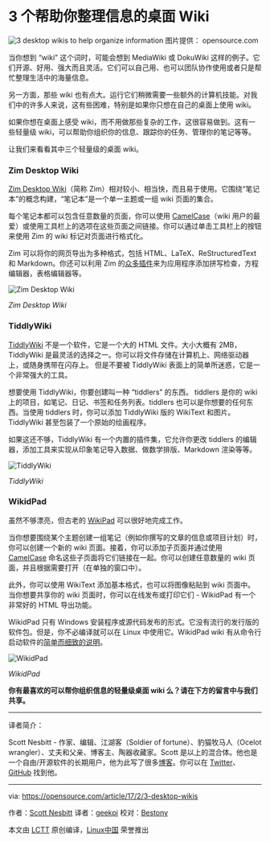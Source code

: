 3 个帮助你整理信息的桌面 Wiki
============================================================

 ![3 desktop wikis to help organize information](https://opensource.com/sites/default/files/styles/image-full-size/public/images/life/resume_career_document_general.png?itok=7Am9KpC- "3 desktop wikis to help organize information") 
图片提供： opensource.com

当你想到 “wiki” 这个词时，可能会想到 MediaWiki 或 DokuWiki 这样的例子。它们开源、好用、强大而且灵活。它们可以自己用、也可以团队协作使用或者只是帮忙整理生活中的海量信息。

另一方面，那些 wiki 也有点大。运行它们稍微需要一些额外的计算机技能。对我们中的许多人来说，这有些困难，特别是如果你只想在自己的桌面上使用 wiki。

如果你想在桌面上感受 wiki，而不用做那些复杂的工作，这很容易做到。这有一些轻量级 wiki，可以帮助你组织你的信息、跟踪你的任务、管理你的笔记等等。

让我们来看看其中三个轻量级的桌面 wiki。

### Zim Desktop Wiki

[Zim Desktop Wiki][2]（简称 Zim）相对较小、相当快，而且易于使用。它围绕“笔记本”的概念构建，“笔记本”是一个单一主题或一组 wiki 页面的集合。

每个笔记本都可以包含任意数量的页面，你可以使用 [CamelCase][3]（wiki 用户的最爱）或使用工具栏上的选项在这些页面之间链接。你可以通过单击工具栏上的按钮来使用 Zim 的 wiki 标记对页面进行格式化。

Zim 可以将你的网页导出为多种格式，包括 HTML、LaTeX、ReStructuredText 和 Markdown。你还可以利用 Zim 的[众多插件][4]来为应用程序添加拼写检查，方程编辑器，表格编辑器等。

![Zim Desktop Wiki](https://opensource.com/sites/default/files/zim.png "Zim Desktop Wiki") 

*Zim Desktop Wiki*

### TiddlyWiki

[TiddlyWiki][5] 不是一个软件，它是一个大的 HTML 文件。大小大概有 2MB，TiddlyWiki 是最灵活的选择之一。你可以将文件存储在计算机上、网络驱动器上，或随身携带在闪存上。 但是不要被 TiddlyWiki 表面上的简单所迷惑，它是一个非常强大的工具。

想要使用 TiddlyWiki，你要创建叫一种 “tiddlers” 的东西。 tiddlers 是你的 wiki 上的项目，如笔记、日记、书签和任务列表。tiddlers 也可以是你想要的任何东西。当使用 tiddlers 时，你可以添加 TiddlyWiki 版的 WikiText 和图片。 TiddlyWiki 甚至包装了一个原始的绘画程序。

如果这还不够，TiddlyWiki 有一个内置的插件集，它允许你更改 tiddlers 的编辑器，添加工具来实现从印象笔记导入数据、做数学排版、Markdown 渲染等等。

![TiddlyWiki](https://opensource.com/sites/default/files/tiddlywiki.png "TiddlyWiki") 

*TiddlyWiki*

### WikidPad

虽然不够漂亮，但古老的 [WikiPad][6] 可以很好地完成工作。

当你想要围绕某个主题创建一组笔记（例如你撰写的文章的信息或项目计划）时，你可以创建一个新的 wiki 页面。接着，你可以添加子页面并通过使用 [CamelCase][7] 命名这些子页面将它们链接在一起。你可以创建任意数量的 wiki 页面，并且根据需要打开（在单独的窗口中）。

此外，你可以使用 WikiText 添加基本格式，也可以将图像粘贴到 wiki 页面中。当你想要共享你的 wiki 页面时，你可以在线发布或打印它们 - WikidPad 有一个非常好的 HTML 导出功能。

WikidPad 只有 Windows 安装程序或源代码发布的形式。它没有流行的发行版的软件包。但是，你不必编译就可以在 Linux 中使用它。WikidPad wiki 有从命令行启动软件的[简单而细致的说明][8]。

![WikidPad](https://opensource.com/sites/default/files/wikidpad.png "WikidPad") 

*WikidPad*

**你有最喜欢的可以帮你组织信息的轻量级桌面 wiki 么？请在下方的留言中与我们共享。**

--------------------------------------------------------------------------------

译者简介：

Scott Nesbitt - 作家、编辑、江湖客（Soldier of fortune）、豹猫牧马人（Ocelot wrangler）、丈夫和父亲、博客主、陶器收藏家。Scott 是以上的混合体。他也是一个自由/开源软件的长期用户，他为此写了很多[博客][12]。你可以在 [Twitter][13]、[GitHub][14] 找到他。

--------------------------------------------------------------------------------

via: https://opensource.com/article/17/2/3-desktop-wikis

作者：[Scott Nesbitt][a]
译者：[geekpi](https://github.com/geekpi)
校对：[Bestony](https://github.com/Bestony)

本文由 [LCTT](https://github.com/LCTT/TranslateProject) 原创编译，[Linux中国](https://linux.cn/) 荣誉推出

[a]:https://opensource.com/users/scottnesbitt
[1]:https://opensource.com/article/17/2/3-desktop-wikis?rate=2SqxwFsI7ttHe6AWH_Wyq4I6WT8NdBSuZ_4zUOLO9RA
[2]:http://zim-wiki.org/index.html
[3]:https://en.wikipedia.org/wiki/Camel_case#Wiki_link_markup
[4]:http://zim-wiki.org/manual/Plugins.html
[5]:http://tiddlywiki.com/
[6]:http://wikidpad.sourceforge.net/
[7]:https://en.wikipedia.org/wiki/Camel_case#Wiki_link_markup
[8]:http://trac.wikidpad2.webfactional.com/wiki/InstallLinux
[9]:https://opensource.com/user/14925/feed
[10]:https://opensource.com/article/17/2/3-desktop-wikis#comments
[11]:https://opensource.com/users/scottnesbitt
[12]:http://scottnesbitt.io/
[13]:http://www.twitter.com/ScottWNesbitt
[14]:https://github.com/ScottWNesbitt
